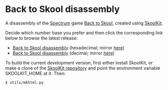 Back to Skool disassembly
=========================

A disassembly of the [Spectrum](https://en.wikipedia.org/wiki/ZX_Spectrum) game
[Back to Skool](https://en.wikipedia.org/wiki/Back_to_Skool), created using
[SkoolKit](https://skoolkit.ca).

Decide which number base you prefer and then click the corresponding link below
to browse the latest release:

* [Back to Skool disassembly](https://skoolkid.github.io/backtoskool/) (hexadecimal; mirror [here](https://skoolkid.gitlab.io/backtoskool/))
* [Back to Skool disassembly](https://skoolkid.github.io/backtoskool/dec/) (decimal; mirror [here](https://skoolkid.gitlab.io/backtoskool/dec/))

To build the current development version, first either install SkoolKit, or
make a clone of the [SkoolKit repository](https://github.com/skoolkid/skoolkit)
and point the environment variable SKOOLKIT_HOME at it. Then:

    $ utils/mkhtml.py
